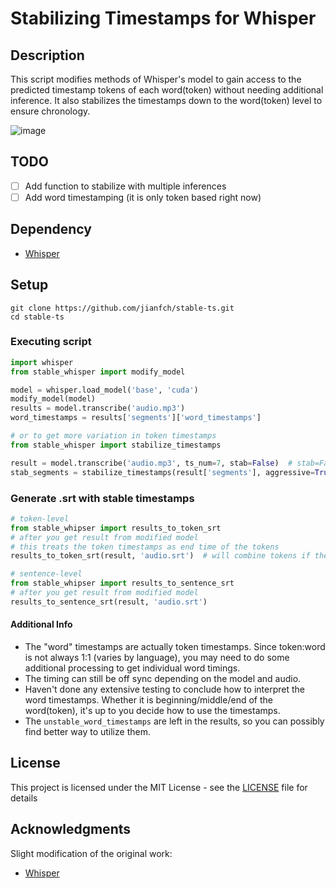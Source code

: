 # Stabilizing Timestamps for Whisper

## Description
This script modifies methods of Whisper's model to gain access to the predicted timestamp tokens of each word(token) without needing additional inference. It also stabilizes the timestamps down to the word(token) level to ensure chronology.

![image](https://user-images.githubusercontent.com/28970749/192950141-40ac8cbd-ccac-45da-b563-f8144d22c54e.png)

## TODO
- [ ] Add function to stabilize with multiple inferences
- [ ] Add word timestamping (it is only token based right now)

## Dependency
* [Whisper](https://github.com/openai/whisper)

## Setup 
```commandline
git clone https://github.com/jianfch/stable-ts.git
cd stable-ts
```

### Executing script
```python
import whisper
from stable_whisper import modify_model

model = whisper.load_model('base', 'cuda')
modify_model(model)
results = model.transcribe('audio.mp3')
word_timestamps = results['segments']['word_timestamps']

# or to get more variation in token timestamps
from stable_whisper import stabilize_timestamps

result = model.transcribe('audio.mp3', ts_num=7, stab=False)  # stab=False disables stabilization; ts_num=7 increases unstable_timestamps to 7
stab_segments = stabilize_timestamps(result['segments'], aggressive=True) # aggressive=True allows more variation
```

### Generate .srt with stable timestamps
```python
# token-level 
from stable_whipser import results_to_token_srt
# after you get result from modified model
# this treats the token timestamps as end time of the tokens
results_to_token_srt(result, 'audio.srt')  # will combine tokens if their timestamps overlap
```
```python
# sentence-level
from stable_whipser import results_to_sentence_srt
# after you get result from modified model
results_to_sentence_srt(result, 'audio.srt')
```

#### Additional Info
* The "word" timestamps are actually token timestamps. Since token:word is not always 1:1 (varies by language), you may need to do some additional processing to get individual word timings.
* The timing can still be off sync depending on the model and audio.
* Haven't done any extensive testing to conclude how to interpret the word timestamps. Whether it is beginning/middle/end of the word(token), it's up to you decide how to use the timestamps.
* The `unstable_word_timestamps` are left in the results, so you can possibly find better way to utilize them.

## License
This project is licensed under the MIT License - see the [LICENSE](LICENSE) file for details

## Acknowledgments
Slight modification of the original work:
* [Whisper](https://github.com/openai/whisper)
